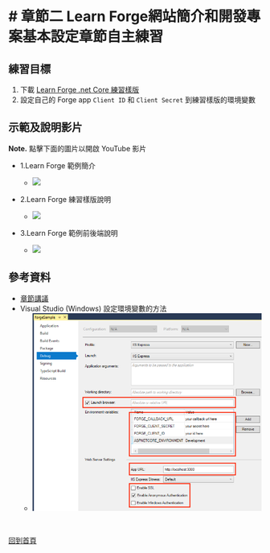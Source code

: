 # # 章節二 Learn Forge網站簡介和開發專案基本設定章節自主練習

## 練習目標

1. 下載 [Learn Forge .net Core 練習樣版](https://github.com/yiskang/learn-forge-webinar-sample/tree/Step1-Empty-Template)
2. 設定自己的 Forge app `Client ID` 和 `Client Secret` 到練習樣版的環境變數

## 示範及說明影片

**Note.** 點擊下面的圖片以開啟 YouTube 影片

- 1.Learn Forge 範例簡介<br/>
  - [![](http://img.youtube.com/vi/AyGZWbgY_64/0.jpg)](http://www.youtube.com/watch?v=AyGZWbgY_64 "2.1-Learn Forge Intro")

- 2.Learn Forge 練習樣版說明<br/>
  - [![](http://img.youtube.com/vi/JsY95Wi-_7g/0.jpg)](http://www.youtube.com/watch?v=JsY95Wi-_7g "2.2-Template Setup")

- 3.Learn Forge 範例前後端說明<br/>
  - [![](http://img.youtube.com/vi/AefX0HWU3wE/0.jpg)](http://www.youtube.com/watch?v=AefX0HWU3wE "2.3-Front Back End Intro")

## 參考資料

 - [章節講議](README.md)
 - Visual Studio (Windows) 設定環境變數的方法
    - ![alt Visual Studio (Windows) 環境變數](img/env_vars.png)

<br/>

[回到首頁](../README.md)